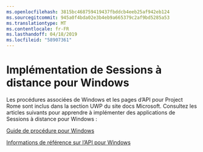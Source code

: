 ```yaml
---
ms.openlocfilehash: 3815bc468759419437fbddcb4eeb25af942eb124
ms.sourcegitcommit: 945a0f4bda02e3b4eb9a665379c2af9bd5285a53
ms.translationtype: MT
ms.contentlocale: fr-FR
ms.lasthandoff: 04/18/2019
ms.locfileid: "58907361"
---
```

# <a name="implementing-remote-sessions-for-windows"></a>Implémentation de Sessions à distance pour Windows

Les procédures associées de Windows et les pages d’API pour Project Rome sont inclus dans la section UWP du site docs Microsoft. Consultez les articles suivants pour apprendre à implémenter des applications de Sessions à distance pour Windows :

[Guide de procédure pour Windows](https://docs.microsoft.com/windows/uwp/launch-resume/remote-sessions)

[Informations de référence sur l’API pour Windows](https://docs.microsoft.com/uwp/api/windows.system.remotesystems.remotesystemsession)